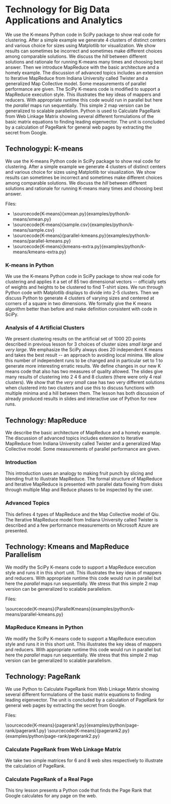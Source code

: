 Technology for Big Data Applications and Analytics
==================================================

We use the K-means Python code in SciPy package to show real code for
clustering. After a simple example we generate 4 clusters of distinct
centers and various choice for sizes using Matplotlib tor visualization.
We show results can sometimes be incorrect and sometimes make different
choices among comparable solutions. We discuss the *hill* between
different solutions and rationale for running K-means many times and
choosing best answer. Then we introduce MapReduce with the basic
architecture and a homely example. The discussion of advanced topics
includes an extension to Iterative MapReduce from Indiana University
called Twister and a generalized Map Collective model. Some measurements
of parallel performance are given. The SciPy K-means code is modified to
support a MapReduce execution style. This illustrates the key ideas of
mappers and reducers. With appropriate runtime this code would run in
parallel but here the *parallel* maps run sequentially. This simple 2
map version can be generalized to scalable parallelism. Python is used
to Calculate PageRank from Web Linkage Matrix showing several different
formulations of the basic matrix equations to finding leading
eigenvector. The unit is concluded by a calculation of PageRank for
general web pages by extracting the secret from Google.

Technologypi: K-means
---------------------

We use the K-means Python code in SciPy package to show real code for
clustering. After a simple example we generate 4 clusters of distinct
centers and various choice for sizes using Matplotlib tor visualization.
We show results can sometimes be incorrect and sometimes make different
choices among comparable solutions. We discuss the *hill* between
different solutions and rationale for running K-means many times and
choosing best answer.

Files:

* \sourcecode{K-means}{xmean.py}{examples/python/k-means/xmean.py}
* \sourcecode{K-means}{sample.csv}{examples/python/k-means/sample.csv}
* \sourcecode{K-means}{parallel-kmeans.py}{examples/python/k-means/parallel-kmeans.py}
* \sourcecode{K-means}{kmeans-extra.py}{examples/python/k-means/kmeans-extra.py}

### K-means in Python

We use the K-means Python code in SciPy package to show real code for
clustering and applies it a set of 85 two dimensional vectors --
officially sets of weights and heights to be clustered to find T-shirt
sizes. We run through Python code with Matplotlib displays to divide
into 2-5 clusters. Then we discuss Python to generate 4 clusters of
varying sizes and centered at corners of a square in two dimensions. We
formally give the K means algorithm better than before and make
definition consistent with code in SciPy.

### Analysis of 4 Artificial Clusters

We present clustering results on the artificial set of 1000 2D points
described in previous lesson for 3 choices of cluster sizes *small*
*large* and *very large*. We emphasize the SciPy always does 20
independent K means and takes the best result -- an approach to avoiding
local minima. We allow this number of independent runs to be changed and
in particular set to 1 to generate more interesting erratic results. We
define changes in our new K means code that also has two measures of
quality allowed. The slides give many results of clustering into 2 4 6
and 8 clusters (there were only 4 real clusters). We show that the *very
small* case has two very different solutions when clustered into two
clusters and use this to discuss functions with multiple minima and a
hill between them. The lesson has both discussion of already produced
results in slides and interactive use of Python for new runs.

Technology: MapReduce
---------------------

We describe the basic architecture of MapReduce and a homely example.
The discussion of advanced topics includes extension to Iterative
MapReduce from Indiana University called Twister and a generalized Map
Collective model. Some measurements of parallel performance are given.

### Introduction

This introduction uses an analogy to making fruit punch by slicing and
blending fruit to illustrate MapReduce. The formal structure of
MapReduce and Iterative MapReduce is presented with parallel data
flowing from disks through multiple Map and Reduce phases to be
inspected by the user.

### Advanced Topics

This defines 4 types of MapReduce and the Map Collective model of Qiu.
The Iterative MapReduce model from Indiana University called Twister is
described and a few performance measurements on Microsoft Azure are
presented.

Technology: Kmeans and MapReduce Parallelism
--------------------------------------------

We modify the SciPy K-means code to support a MapReduce execution style
and runs it in this short unit. This illustrates the key ideas of
mappers and reducers. With appropriate runtime this code would run in
parallel but here the *parallel* maps run sequentially. We stress that
this simple 2 map version can be generalized to scalable parallelism.

Files:

\sourcecode{K-means}{ParallelKmeans}{examples/python/k-means/parallel-kmeans.py}
### MapReduce Kmeans in Python

We modify the SciPy K-means code to support a MapReduce execution style
and runs it in this short unit. This illustrates the key ideas of
mappers and reducers. With appropriate runtime this code would run in
parallel but here the *parallel* maps run sequentially. We stress that
this simple 2 map version can be generalized to scalable parallelism.

Technology: PageRank
--------------------

We use Python to Calculate PageRank from Web Linkage Matrix showing
several different formulations of the basic matrix equations to finding
leading eigenvector. The unit is concluded by a calculation of PageRank
for general web pages by extracting the secret from Google.

Files:

\sourcecode{K-means}{pagerank1.py}{examples/python/page-rank/pagerank1.py}
\sourcecode{K-means}{pagerank2.py}{examples/python/page-rank/pagerank2.py}
### Calculate PageRank from Web Linkage Matrix

We take two simple matrices for 6 and 8 web sites respectively to
illustrate the calculation of PageRank.

### Calculate PageRank of a Real Page

This tiny lesson presents a Python code that finds the Page Rank that
Google calculates for any page on the web.

